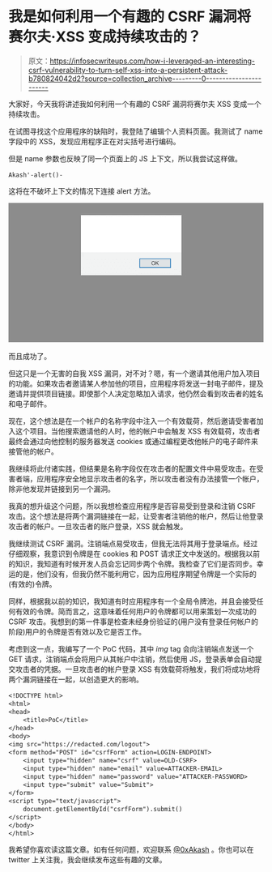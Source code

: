 # 我是如何利用一个有趣的 CSRF 漏洞将赛尔夫·XSS 变成持续攻击的？

> 原文：<https://infosecwriteups.com/how-i-leveraged-an-interesting-csrf-vulnerability-to-turn-self-xss-into-a-persistent-attack-b780824042d2?source=collection_archive---------0----------------------->

大家好，今天我将讲述我如何利用一个有趣的 CSRF 漏洞将赛尔夫 XSS 变成一个持续攻击。

在试图寻找这个应用程序的缺陷时，我登陆了编辑个人资料页面。我测试了 name 字段中的 XSS，发现应用程序正在对尖括号进行编码。

但是 name 参数也反映了同一个页面上的 JS 上下文，所以我尝试这样做。

```
Akash'-alert()-
```

这将在不破坏上下文的情况下连接 alert 方法。

![](img/709b231b5639462250130db487ce28a5.png)

而且成功了。

但这只是一个无害的自我 XSS 漏洞，对不对？嗯，有一个邀请其他用户加入项目的功能。如果攻击者邀请某人参加他的项目，应用程序将发送一封电子邮件，提及邀请并提供项目链接。即使那个人决定忽略加入请求，他仍然会看到攻击者的姓名和电子邮件。

现在，这个想法是在一个帐户的名称字段中注入一个有效载荷，然后邀请受害者加入这个项目。当他搜索邀请他的人时，他的帐户中会触发 XSS 有效载荷，攻击者最终会通过向他控制的服务器发送 cookies 或通过编程更改他帐户的电子邮件来接管他的帐户。

我继续将此付诸实践，但结果是名称字段仅在攻击者的配置文件中易受攻击。在受害者端，应用程序安全地显示攻击者的名字，所以攻击者没有办法接管一个帐户，除非他发现并链接到另一个漏洞。

我真的想升级这个问题，所以我想检查应用程序是否容易受到登录和注销 CSRF 攻击。这个想法是将两个漏洞链接在一起，让受害者注销他的帐户，然后让他登录攻击者的帐户。一旦攻击者的账户登录，XSS 就会触发。

我继续测试 CSRF 漏洞。注销端点易受攻击，但我无法将其用于登录端点。经过仔细观察，我意识到令牌是在 cookies 和 POST 请求正文中发送的。根据我以前的知识，我知道有时候开发人员会忘记同步两个令牌。我检查了它们是否同步。幸运的是，他们没有，但我仍然不能利用它，因为应用程序期望令牌是一个实际的(有效的)令牌。

同样，根据我以前的知识，我知道有时应用程序有一个全局令牌池，并且会接受任何有效的令牌。简而言之，这意味着任何用户的令牌都可以用来策划一次成功的 CSRF 攻击。我想到的第一件事是检查未经身份验证的(用户没有登录任何帐户的阶段)用户的令牌是否有效以及它是否工作。

考虑到这一点，我编写了一个 PoC 代码，其中 *img* tag 会向注销端点发送一个 GET 请求，注销端点会将用户从其帐户中注销，然后使用 JS，登录表单会自动提交攻击者的凭据。一旦攻击者的帐户登录 XSS 有效载荷将触发，我们将成功地将两个漏洞链接在一起，以创造更大的影响。

```
<!DOCTYPE html>
<html>
<head>
    <title>PoC</title>
</head>
<body>
<img src="https://redacted.com/logout">
<form method="POST" id="csrfForm" action=LOGIN-ENDPOINT>
    <input type="hidden" name="csrf" value=OLD-CSRF>
    <input type="hidden" name="email" value=ATTACKER-EMAIL>
    <input type="hidden" name="password" value="ATTACKER-PASSWORD>
    <input type="submit" value="Submit">
</form>
<script type="text/javascript">
    document.getElementById("csrfForm").submit()
</script>
</body>
</html>
```

我希望你喜欢读这篇文章。如有任何问题，欢迎联系 [@0xAkash](http://twitter.com/0xAkash) 。你也可以在 twitter 上关注我，我会继续发布这些有趣的文章。